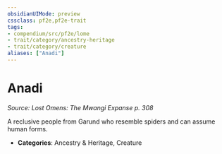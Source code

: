 ```yaml
---
obsidianUIMode: preview
cssclass: pf2e,pf2e-trait
tags:
- compendium/src/pf2e/lome
- trait/category/ancestry-heritage
- trait/category/creature
aliases: ["Anadi"]
---
```

# Anadi  
*Source: Lost Omens: The Mwangi Expanse p. 308*  

A reclusive people from Garund who resemble spiders and can assume human forms.

- **Categories**: Ancestry & Heritage, Creature
